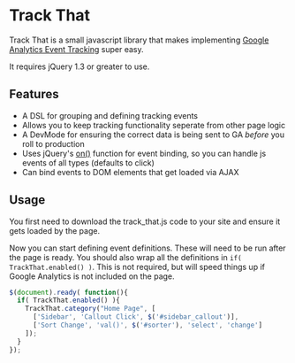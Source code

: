 # Track That

Track That is a small javascript library that makes implementing [Google Analytics Event Tracking][eventtracking] super easy.  

It requires jQuery 1.3 or greater to use.

## Features

* A DSL for grouping and defining tracking events 
* Allows you to keep tracking functionality seperate from other page logic
* A DevMode for ensuring the correct data is being sent to GA *before* you roll to production
* Uses jQuery's [on()][onfuction] function for event binding, so you can handle js events of all types (defaults to click)
* Can bind events to DOM elements that get loaded via AJAX

## Usage

You first need to download the track_that.js code to your site and ensure it gets loaded by the page.

Now you can start defining event definitions.  These will need to be run after the page is ready.  You should 
also wrap all the definitions in ``` if( TrackThat.enabled() ) ```.  This is not required, but will speed things
up if Google Analytics is not included on the page. 

``` javascript
$(document).ready( function(){
  if( TrackThat.enabled() ){
    TrackThat.category("Home Page", [
      ['Sidebar', 'Callout Click', $('#sidebar_callout')],
      ['Sort Change', 'val()', $('#sorter'), 'select', 'change']
    ]);
  }
});
```

[eventtracking]: https://developers.google.com/analytics/devguides/collection/gajs/eventTrackerGuide
[onfuction]: http://api.jquery.com/on/